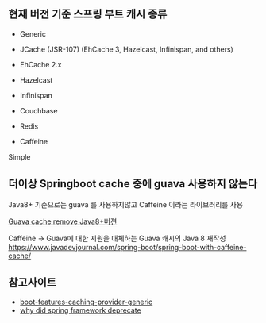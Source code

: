 ## 현재 버전 기준 스프링 부트 캐시 종류
- Generic

- JCache (JSR-107) (EhCache 3, Hazelcast, Infinispan, and others)

- EhCache 2.x

- Hazelcast

- Infinispan

- Couchbase

- Redis

- Caffeine

Simple


## 더이상 Springboot cache 중에 guava 사용하지 않는다
Java8+ 기준으로는 guava 를 사용하지않고 Caffeine 이라는 라이브러리를 사용


[Guava cache remove Java8+버젼](https://github.com/spring-projects/spring-framework/commit/2bf9bc312ed1721b5978f88861c29cffc9ea407c)




Caffeine -> Guava에 대한 지원을 대체하는 Guava 캐시의 Java 8 재작성
https://www.javadevjournal.com/spring-boot/spring-boot-with-caffeine-cache/




## 참고사이트
- [boot-features-caching-provider-generic](https://docs.spring.io/spring-boot/docs/current/reference/html/spring-boot-features.html#boot-features-caching-provider-generic
)
- [why did spring framework deprecate](https://stackoverflow.com/questions/44175085/why-did-spring-framework-deprecate-the-use-of-guava-cache)
